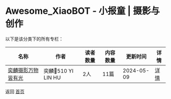# Awesome_XiaoBOT - 小报童 | 摄影与创作

以下是该分类下的所有专栏：

| 名称 | 作者 | 读者数量 | 内容数量 | 更新时间 | 详情 |
|------|------|----------|----------|----------|------|
| [奕麟摄影万物皆有光](https://xiaobot.net/p/yilinhu510?refer=9c3f1c95-a052-465a-9902-f6d75080262a) | 奕麟📸510 YI LIN HU | 2人 | 11篇 |  2024-05-09 | [详情](data/yilinhu510.md) |


返回 [首页](../README.md)
